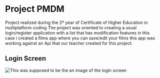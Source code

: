 # Project PMDM
Project realized during the 2º year of Certificate of Higher Education in multiplatform coding
The project was oriented to creating a usual login/register application with a list that has
modification features in this case i created a films app where you can save/edit your films this
app was working against an Api that our teacher created for this project.

## Login Screen
![This was supposed to be the an image of the login screen](D:\vilourjos\Asignaturas\PMDM\VilaOuroJoseAlejandroProyectoPMDM\ReadmeImages\LoginScreen.png)


